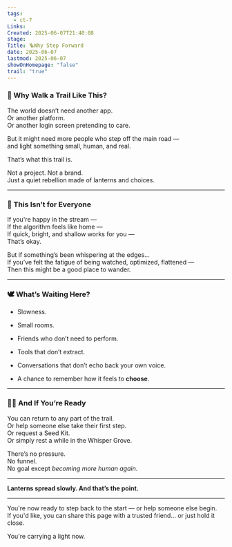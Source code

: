 ```yaml
---
tags:
  - ct-7
Links: 
Created: 2025-06-07T21:40:08
stage: 
Title: 🪜Why Step Forward
date: 2025-06-07
lastmod: 2025-06-07
showOnHomepage: "false"
trail: "true"
---
```

### 🌌 Why Walk a Trail Like This?

The world doesn’t need another app.  
Or another platform.  
Or another login screen pretending to care.

But it might need more people who step off the main road —  
and light something small, human, and real.

That’s what this trail is.

Not a project. Not a brand.  
Just a quiet rebellion made of lanterns and choices.

---

### 🧭 This Isn’t for Everyone

If you're happy in the stream —  
If the algorithm feels like home —  
If quick, bright, and shallow works for you —  
That’s okay.

But if something’s been whispering at the edges…  
If you’ve felt the fatigue of being watched, optimized, flattened —  
Then this might be a good place to wander.

---

### 🕊 What’s Waiting Here?

- Slowness.
    
- Small rooms.
    
- Friends who don’t need to perform.
    
- Tools that don’t extract.
    
- Conversations that don’t echo back your own voice.
    
- A chance to remember how it feels to **choose**.

---

### 🧙‍♂️ And If You’re Ready

You can return to any part of the trail.  
Or help someone else take their first step.  
Or request a Seed Kit.  
Or simply rest a while in the Whisper Grove.

There’s no pressure.  
No funnel.  
No goal except _becoming more human again_.

---

**Lanterns spread slowly. And that’s the point.**

---

You're now ready to step back to the start — or help someone else begin.  
If you'd like, you can share this page with a trusted friend… or just hold it close.

You're carrying a light now.